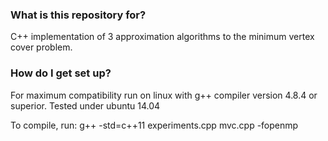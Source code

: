 
### What is this repository for? ###

C++ implementation of 3 approximation algorithms to the minimum vertex cover problem.

### How do I get set up? ###

For maximum compatibility run on linux with g++ compiler version 4.8.4 or superior. Tested under ubuntu 14.04

To compile, run: g++ -std=c++11 experiments.cpp mvc.cpp -fopenmp
